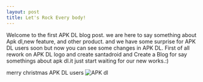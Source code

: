 ```yaml
---
layout: post
title: Let's Rock Every body!
---
```

Welcome to the first APK DL blog post. we are here to say something about Apk dl,new feature, and other product.
and we have some surprise for APK DL users soon but now you can see some changes in APK DL.
First of all rework on APK DL logo and create santadroid and Create a Blog for say somethings about apk dl.it just start waiting for our new works.:)

merry christmas APK DL users 
![APK dl](http://apk-dl.com/root/images/xlogo.jpg.pagespeed.ic.ul3huHsLX0.jpg)


